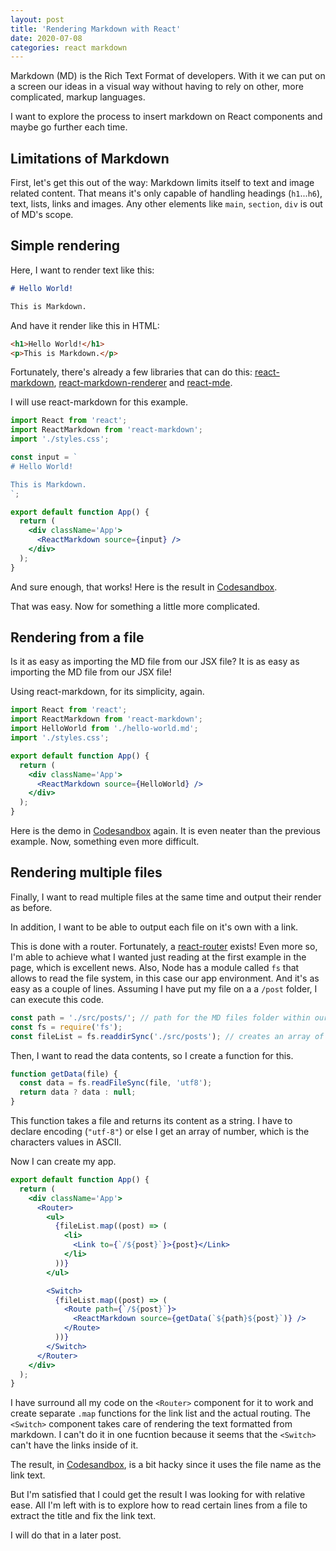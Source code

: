 ```yaml
---
layout: post
title: 'Rendering Markdown with React'
date: 2020-07-08
categories: react markdown
---
```


Markdown (MD) is the Rich Text Format of developers. With it we can put on a screen our ideas in a visual way without having to rely on other, more complicated, markup languages.

I want to explore the process to insert markdown on React components and maybe go further each time.

## Limitations of Markdown

First, let's get this out of the way: Markdown limits itself to text and image related content. That means it's only capable of handling headings (`h1`...`h6`), text, lists, links and images. Any other elements like `main`, `section`, `div` is out of MD's scope.

## Simple rendering

Here, I want to render text like this:

```markdown
# Hello World!

This is Markdown.
```

And have it render like this in HTML:

```html
<h1>Hello World!</h1>
<p>This is Markdown.</p>
```

Fortunately, there's already a few libraries that can do this: [react-markdown](https://github.com/rexxars/react-markdown), [react-markdown-renderer](https://github.com/InsidersByte/react-markdown-renderer) and [react-mde](https://github.com/andrerpena/react-mde).

I will use react-markdown for this example.

```jsx
import React from 'react';
import ReactMarkdown from 'react-markdown';
import './styles.css';

const input = `
# Hello World!

This is Markdown.
`;

export default function App() {
  return (
    <div className='App'>
      <ReactMarkdown source={input} />
    </div>
  );
}
```

And sure enough, that works! Here is the result in [Codesandbox](https://codesandbox.io/s/react-markdown-simple-demo-9tbb8?file=/src/App.js).

That was easy. Now for something a little more complicated.

## Rendering from a file

Is it as easy as importing the MD file from our JSX file?
It is as easy as importing the MD file from our JSX file!

Using react-markdown, for its simplicity, again.

```jsx
import React from 'react';
import ReactMarkdown from 'react-markdown';
import HelloWorld from './hello-world.md';
import './styles.css';

export default function App() {
  return (
    <div className='App'>
      <ReactMarkdown source={HelloWorld} />
    </div>
  );
}
```

Here is the demo in [Codesandbox](https://codesandbox.io/s/react-markdown-from-file-demo-hni2h) again. It is even neater than the previous example.
Now, something even more difficult.

## Rendering multiple files

Finally, I want to read multiple files at the same time and output their render as before.

In addition, I want to be able to output each file on it's own with a link.

This is done with a router. Fortunately, a [react-router](https://github.com/ReactTraining/react-router) exists! Even more so, I'm able to achieve what I wanted just reading at the first example in the page, which is excellent news.
Also, Node has a module called `fs` that allows to read the file system, in this case our app environment. And it's as easy as a couple of lines.
Assuming I have put my file on a a `/post` folder, I can execute this code.

```jsx
const path = './src/posts/'; // path for the MD files folder within our project
const fs = require('fs');
const fileList = fs.readdirSync('./src/posts'); // creates an array of filenames
```

Then, I want to read the data contents, so I create a function for this.

```jsx
function getData(file) {
  const data = fs.readFileSync(file, 'utf8');
  return data ? data : null;
}
```

This function takes a file and returns its content as a string. I have to declare encoding (`"utf-8"`) or else I get an array of number, which is the characters values in ASCII.

Now I can create my app.

```jsx
export default function App() {
  return (
    <div className='App'>
      <Router>
        <ul>
          {fileList.map((post) => (
            <li>
              <Link to={`/${post}`}>{post}</Link>
            </li>
          ))}
        </ul>

        <Switch>
          {fileList.map((post) => (
            <Route path={`/${post}`}>
              <ReactMarkdown source={getData(`${path}${post}`)} />
            </Route>
          ))}
        </Switch>
      </Router>
    </div>
  );
}
```

I have surround all my code on the `<Router>` component for it to work and create separate `.map` functions for the link list and the actual routing. The `<Switch>` component takes care of rendering the text formatted from markdown. I can't do it in one fucntion because it seems that the `<Switch>` can't have the links inside of it.

The result, in [Codesandbox](https://codesandbox.io/s/react-markdown-multiple-files-mdhry), is a bit hacky since it uses the file name as the link text.

But I'm satisfied that I could get the result I was looking for with relative ease.
All I'm left with is to explore how to read certain lines from a file to extract the title and fix the link text.

I will do that in a later post.
